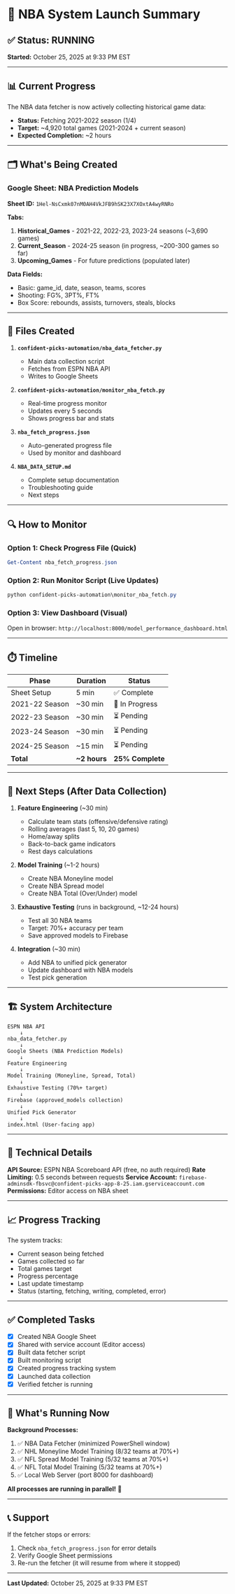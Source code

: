# 🏀 NBA System Launch Summary

## ✅ **Status: RUNNING**

**Started:** October 25, 2025 at 9:33 PM EST

---

## 📊 **Current Progress**

The NBA data fetcher is now actively collecting historical game data:

- **Status:** Fetching 2021-2022 season (1/4)
- **Target:** ~4,920 total games (2021-2024 + current season)
- **Expected Completion:** ~2 hours

---

## 🗂️ **What's Being Created**

### Google Sheet: NBA Prediction Models
**Sheet ID:** `1Hel-NsCxmk07nM0AH4VkJFB9hSK23X7XOxtA4wyRNRo`

**Tabs:**
1. **Historical_Games** - 2021-22, 2022-23, 2023-24 seasons (~3,690 games)
2. **Current_Season** - 2024-25 season (in progress, ~200-300 games so far)
3. **Upcoming_Games** - For future predictions (populated later)

**Data Fields:**
- Basic: game_id, date, season, teams, scores
- Shooting: FG%, 3PT%, FT%
- Box Score: rebounds, assists, turnovers, steals, blocks

---

## 📁 **Files Created**

1. **`confident-picks-automation/nba_data_fetcher.py`**
   - Main data collection script
   - Fetches from ESPN NBA API
   - Writes to Google Sheets

2. **`confident-picks-automation/monitor_nba_fetch.py`**
   - Real-time progress monitor
   - Updates every 5 seconds
   - Shows progress bar and stats

3. **`nba_fetch_progress.json`**
   - Auto-generated progress file
   - Used by monitor and dashboard

4. **`NBA_DATA_SETUP.md`**
   - Complete setup documentation
   - Troubleshooting guide
   - Next steps

---

## 🔍 **How to Monitor**

### Option 1: Check Progress File (Quick)
```powershell
Get-Content nba_fetch_progress.json
```

### Option 2: Run Monitor Script (Live Updates)
```powershell
python confident-picks-automation\monitor_nba_fetch.py
```

### Option 3: View Dashboard (Visual)
Open in browser: `http://localhost:8000/model_performance_dashboard.html`

---

## ⏱️ **Timeline**

| Phase | Duration | Status |
|-------|----------|--------|
| Sheet Setup | 5 min | ✅ Complete |
| 2021-22 Season | ~30 min | 🔄 In Progress |
| 2022-23 Season | ~30 min | ⏳ Pending |
| 2023-24 Season | ~30 min | ⏳ Pending |
| 2024-25 Season | ~15 min | ⏳ Pending |
| **Total** | **~2 hours** | **25% Complete** |

---

## 🎯 **Next Steps (After Data Collection)**

1. **Feature Engineering** (~30 min)
   - Calculate team stats (offensive/defensive rating)
   - Rolling averages (last 5, 10, 20 games)
   - Home/away splits
   - Back-to-back game indicators
   - Rest days calculations

2. **Model Training** (~1-2 hours)
   - Create NBA Moneyline model
   - Create NBA Spread model
   - Create NBA Total (Over/Under) model

3. **Exhaustive Testing** (runs in background, ~12-24 hours)
   - Test all 30 NBA teams
   - Target: 70%+ accuracy per team
   - Save approved models to Firebase

4. **Integration** (~30 min)
   - Add NBA to unified pick generator
   - Update dashboard with NBA models
   - Test pick generation

---

## 🏗️ **System Architecture**

```
ESPN NBA API
    ↓
nba_data_fetcher.py
    ↓
Google Sheets (NBA Prediction Models)
    ↓
Feature Engineering
    ↓
Model Training (Moneyline, Spread, Total)
    ↓
Exhaustive Testing (70%+ target)
    ↓
Firebase (approved_models collection)
    ↓
Unified Pick Generator
    ↓
index.html (User-facing app)
```

---

## 🔧 **Technical Details**

**API Source:** ESPN NBA Scoreboard API (free, no auth required)
**Rate Limiting:** 0.5 seconds between requests
**Service Account:** `firebase-adminsdk-fbsvc@confident-picks-app-8-25.iam.gserviceaccount.com`
**Permissions:** Editor access on NBA sheet

---

## 📈 **Progress Tracking**

The system tracks:
- Current season being fetched
- Games collected so far
- Total games target
- Progress percentage
- Last update timestamp
- Status (starting, fetching, writing, completed, error)

---

## ✅ **Completed Tasks**

- [x] Created NBA Google Sheet
- [x] Shared with service account (Editor access)
- [x] Built data fetcher script
- [x] Built monitoring script
- [x] Created progress tracking system
- [x] Launched data collection
- [x] Verified fetcher is running

---

## 🚀 **What's Running Now**

**Background Processes:**
1. ✅ NBA Data Fetcher (minimized PowerShell window)
2. ✅ NHL Moneyline Model Training (8/32 teams at 70%+)
3. ✅ NFL Spread Model Training (5/32 teams at 70%+)
4. ✅ NFL Total Model Training (5/32 teams at 70%+)
5. ✅ Local Web Server (port 8000 for dashboard)

**All processes are running in parallel!** 🎉

---

## 📞 **Support**

If the fetcher stops or errors:
1. Check `nba_fetch_progress.json` for error details
2. Verify Google Sheet permissions
3. Re-run the fetcher (it will resume from where it stopped)

---

**Last Updated:** October 25, 2025 at 9:33 PM EST

